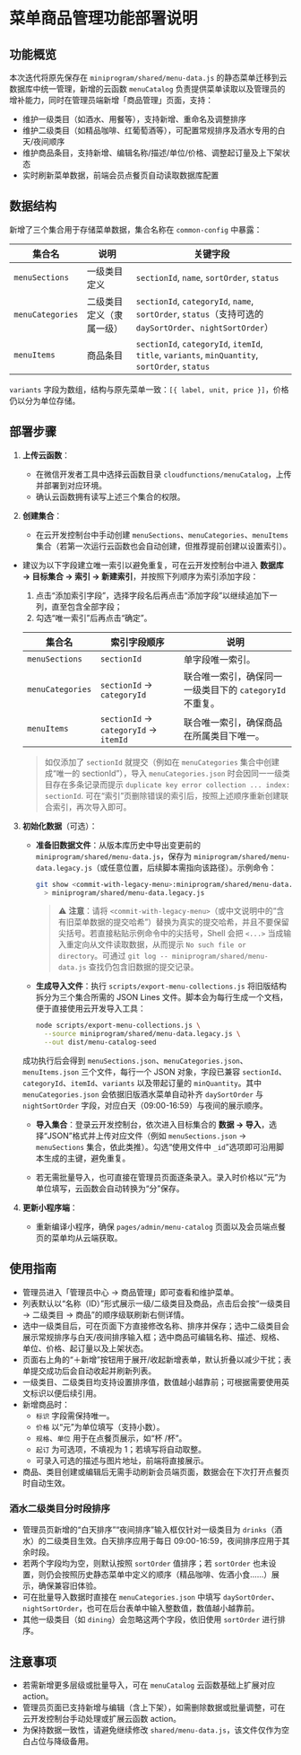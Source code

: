 # 菜单商品管理功能部署说明

## 功能概览

本次迭代将原先保存在 `miniprogram/shared/menu-data.js` 的静态菜单迁移到云数据库中统一管理，新增的云函数 `menuCatalog` 负责提供菜单读取以及管理员的增补能力，同时在管理员端新增「商品管理」页面，支持：

- 维护一级类目（如酒水、用餐等），支持新增、重命名及调整排序
- 维护二级类目（如精品咖啡、红葡萄酒等），可配置常规排序及酒水专用的白天/夜间顺序
- 维护商品条目，支持新增、编辑名称/描述/单位/价格、调整起订量及上下架状态
- 实时刷新菜单数据，前端会员点餐页自动读取数据库配置

## 数据结构

新增了三个集合用于存储菜单数据，集合名称在 `common-config` 中暴露：

| 集合名            | 说明                     | 关键字段 |
| ----------------- | ------------------------ | -------- |
| `menuSections`    | 一级类目定义             | `sectionId`, `name`, `sortOrder`, `status` |
| `menuCategories`  | 二级类目定义（隶属一级） | `sectionId`, `categoryId`, `name`, `sortOrder`, `status`（支持可选的 `daySortOrder`、`nightSortOrder`） |
| `menuItems`       | 商品条目                 | `sectionId`, `categoryId`, `itemId`, `title`, `variants`, `minQuantity`, `sortOrder`, `status` |

`variants` 字段为数组，结构与原先菜单一致：`[{ label, unit, price }]`，价格仍以分为单位存储。

## 部署步骤

1. **上传云函数**：
   - 在微信开发者工具中选择云函数目录 `cloudfunctions/menuCatalog`，上传并部署到对应环境。
   - 确认云函数拥有读写上述三个集合的权限。

2. **创建集合**：
   - 在云开发控制台中手动创建 `menuSections`、`menuCategories`、`menuItems` 集合（若第一次运行云函数也会自动创建，但推荐提前创建以设置索引）。
  - 建议为以下字段建立唯一索引以避免重复，可在云开发控制台中进入 **数据库 → 目标集合 → 索引 → 新建索引**，并按照下列顺序为索引添加字段：
    1. 点击“添加索引字段”，选择字段名后再点击“添加字段”以继续追加下一列，直至包含全部字段；
    2. 勾选“唯一索引”后再点击“确定”。

    | 集合名 | 索引字段顺序 | 说明 |
    | --- | --- | --- |
    | `menuSections` | `sectionId` | 单字段唯一索引。 |
    | `menuCategories` | `sectionId` → `categoryId` | 联合唯一索引，确保同一一级类目下的 `categoryId` 不重复。 |
    | `menuItems` | `sectionId` → `categoryId` → `itemId` | 联合唯一索引，确保商品在所属类目下唯一。 |

    > 如仅添加了 `sectionId` 就提交（例如在 `menuCategories` 集合中创建成“唯一的 sectionId”），导入 `menuCategories.json` 时会因同一一级类目存在多条记录而提示 `duplicate key error collection ... index: sectionId`. 可在“索引”页删除错误的索引后，按照上述顺序重新创建联合索引，再次导入即可。

3. **初始化数据**（可选）：
   - **准备旧数据文件**：从版本库历史中导出变更前的 `miniprogram/shared/menu-data.js`，保存为 `miniprogram/shared/menu-data.legacy.js`（或任意位置，后续脚本需指向该路径）。示例命令：

     ```bash
     git show <commit-with-legacy-menu>:miniprogram/shared/menu-data.js \
       > miniprogram/shared/menu-data.legacy.js
     ```

     > ⚠️ **注意**：请将 `<commit-with-legacy-menu>`（或中文说明中的“含有旧菜单数据的提交哈希”）替换为真实的提交哈希，并且不要保留尖括号。若直接粘贴示例命令中的尖括号，Shell 会把 `<...>` 当成输入重定向从文件读取数据，从而提示 `No such file or directory`。可通过 `git log -- miniprogram/shared/menu-data.js` 查找仍包含旧数据的提交记录。

   - **生成导入文件**：执行 `scripts/export-menu-collections.js` 将旧版结构拆分为三个集合所需的 JSON Lines 文件。脚本会为每行生成一个文档，便于直接使用云开发导入工具：

     ```bash
     node scripts/export-menu-collections.js \
       --source miniprogram/shared/menu-data.legacy.js \
       --out dist/menu-catalog-seed
     ```

    成功执行后会得到 `menuSections.json`、`menuCategories.json`、`menuItems.json` 三个文件，每行一个 JSON 对象，字段已兼容 `sectionId`、`categoryId`、`itemId`、`variants` 以及带起订量的 `minQuantity`。其中 `menuCategories.json` 会依据旧版酒水菜单自动补齐 `daySortOrder` 与 `nightSortOrder` 字段，对应白天（09:00-16:59）与夜间的展示顺序。

   - **导入集合**：登录云开发控制台，依次进入目标集合的 **数据 → 导入**，选择“JSON”格式并上传对应文件（例如 `menuSections.json` → `menuSections` 集合，依此类推）。勾选“使用文件中 `_id`”选项即可沿用脚本生成的主键，避免重复。

   - 若无需批量导入，也可直接在管理员页面逐条录入。录入时价格以“元”为单位填写，云函数会自动转换为“分”保存。

4. **更新小程序端**：
   - 重新编译小程序，确保 `pages/admin/menu-catalog` 页面以及会员端点餐页的菜单均从云端获取。

## 使用指南

- 管理员进入「管理员中心 → 商品管理」即可查看和维护菜单。
- 列表默认以“名称（ID）”形式展示一级/二级类目及商品，点击后会按“一级类目 → 二级类目 → 商品”的顺序级联刷新右侧详情。
- 选中一级类目后，可在页面下方直接修改名称、排序并保存；选中二级类目会展示常规排序与白天/夜间排序输入框；选中商品可编辑名称、描述、规格、单位、价格、起订量以及上架状态。
- 页面右上角的“＋新增”按钮用于展开/收起新增表单，默认折叠以减少干扰；表单提交成功后会自动收起并刷新列表。
- 一级类目、二级类目均支持设置排序值，数值越小越靠前；可根据需要使用英文标识以便后续引用。
- 新增商品时：
  - `标识` 字段需保持唯一。
  - `价格` 以“元”为单位填写（支持小数）。
  - `规格`、`单位` 用于在点餐页展示，如“杯 /杯”。
  - `起订` 为可选项，不填视为 1；若填写将自动取整。
  - 可录入可选的描述与图片地址，前端将直接展示。
- 商品、类目创建或编辑后无需手动刷新会员端页面，数据会在下次打开点餐页时自动生效。

### 酒水二级类目分时段排序

- 管理员页新增的“白天排序”“夜间排序”输入框仅针对一级类目为 `drinks`（酒水）的二级类目生效。白天排序应用于每日 09:00-16:59，夜间排序应用于其余时段。
- 若两个字段均为空，则默认按照 `sortOrder` 值排序；若 `sortOrder` 也未设置，则仍会按照历史静态菜单中定义的顺序（精品咖啡、佐酒小食……）展示，确保兼容旧体验。
- 可在批量导入数据时直接在 `menuCategories.json` 中填写 `daySortOrder`、`nightSortOrder`，也可在后台表单中输入整数值，数值越小越靠前。
- 其他一级类目（如 `dining`）会忽略这两个字段，依旧使用 `sortOrder` 进行排序。

## 注意事项

- 若需新增更多层级或批量导入，可在 `menuCatalog` 云函数基础上扩展对应 action。
- 管理员页面已支持新增与编辑（含上下架），如需删除数据或批量调整，可在云开发控制台手动处理或扩展云函数 action。
- 为保持数据一致性，请避免继续修改 `shared/menu-data.js`，该文件仅作为空白占位与降级备用。

